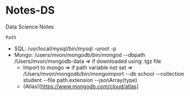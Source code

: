 # Notes-DS
Data Science Notes 

`Path`
* SQL: /usr/local/mysql/bin/mysql -uroot -p
* Mongo: /users/mvon/mongodb/bin/mongod --dbpath /Users/mvon/mongodb-data => if downloaded using .tgz file
  * Import to mongo => if path variable not set => /Users/mvon/mongodb/bin/mongoimport --db school --collection student --file path.extension --jsonArray(type)
  * (Atlas)[https://www.mongodb.com/cloud/atlas]
